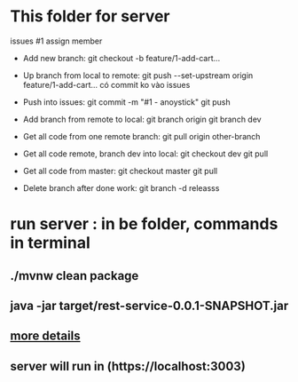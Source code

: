 # This folder for server


issues #1 assign member
- Add new branch:
git checkout -b feature/1-add-cart...


- Up branch from local to remote:
git push --set-upstream origin feature/1-add-cart...
có commit ko vào issues

- Push into issues:
git commit -m "#1 - anoystick"
git push

- Add branch from remote to local:
git branch origin
git branch dev

- Get all code from one remote branch:
git pull origin other-branch

- Get all code remote, branch dev into local:
git checkout dev
git pull


- Get all code from master:
git checkout master
git pull

- Delete branch after done work:
git branch -d releasss

# run server : in be folder, commands in terminal
## ./mvnw clean package
## java -jar target/rest-service-0.0.1-SNAPSHOT.jar
## [more details](https://spring.io/guides/gs/rest-service#scratch)
## server will run in (https://localhost:3003)
